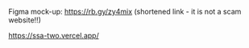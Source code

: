 Figma mock-up: https://rb.gy/zy4mix (shortened link - it is not a scam website!!)

https://ssa-two.vercel.app/
